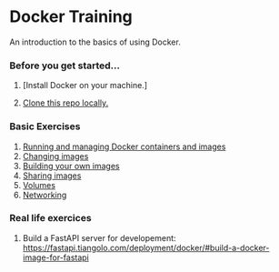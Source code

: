 # Docker Training

An introduction to the basics of using Docker. 

### Before you get started...

1. [Install Docker on your machine.]

2. [Clone this repo locally.](https://github.com/poiuytrez/docker-training)


### Basic Exercises

1. [Running and managing Docker containers and images](https://github.com/poiuytrez/docker-training/blob/master/exercises/basic/1-running_containers/README.md)
2. [Changing images](https://github.com/poiuytrez/docker-training/blob/master/exercises/basic/2-changing_images/README.md)
3. [Building your own images](https://github.com/poiuytrez/docker-training/blob/master/exercises/basic/3-building_images/README.md)
4. [Sharing images](https://github.com/poiuytrez/docker-training/blob/master/exercises/basic/4-sharing_images/README.md)
5. [Volumes](https://github.com/poiuytrez/docker-training/blob/master/exercises/basic/5-volumes/README.md)
6. [Networking](https://github.com/poiuytrez/docker-training/blob/master/exercises/basic/6-networking/README.md)

### Real life exercices

1. Build a FastAPI server for developement: https://fastapi.tiangolo.com/deployment/docker/#build-a-docker-image-for-fastapi
